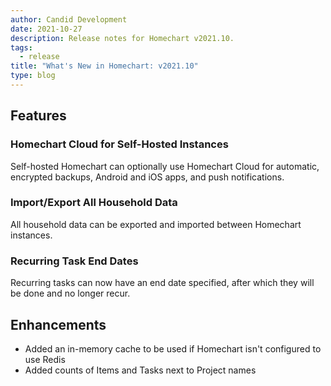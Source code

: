 ```yaml
---
author: Candid Development
date: 2021-10-27
description: Release notes for Homechart v2021.10.
tags:
  - release
title: "What's New in Homechart: v2021.10"
type: blog
---
```


## Features

### Homechart Cloud for Self-Hosted Instances

Self-hosted Homechart can optionally use Homechart Cloud for automatic, encrypted backups, Android and iOS apps, and push notifications.

### Import/Export All Household Data

All household data can be exported and imported between Homechart instances.

### Recurring Task End Dates

Recurring tasks can now have an end date specified, after which they will be done and no longer recur.

## Enhancements

- Added an in-memory cache to be used if Homechart isn't configured to use Redis
- Added counts of Items and Tasks next to Project names

